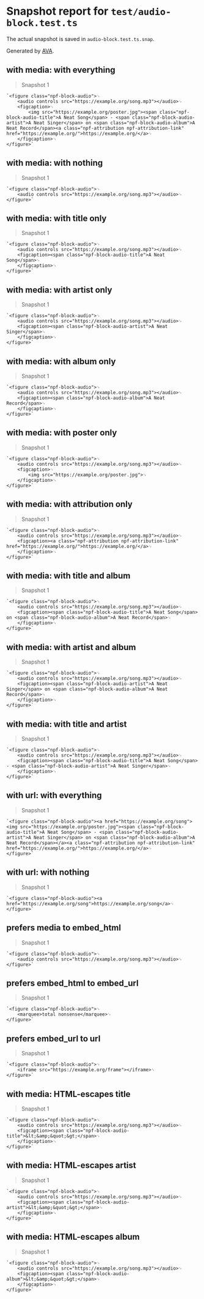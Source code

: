 # Snapshot report for `test/audio-block.test.ts`

The actual snapshot is saved in `audio-block.test.ts.snap`.

Generated by [AVA](https://avajs.dev).

## with media: with everything

> Snapshot 1

    `<figure class="npf-block-audio">␊
        <audio controls src="https://example.org/song.mp3"></audio>␊
        <figcaption>␊
            <img src="https://example.org/poster.jpg"><span class="npf-block-audio-title">A Neat Song</span> - <span class="npf-block-audio-artist">A Neat Singer</span> on <span class="npf-block-audio-album">A Neat Record</span><a class="npf-attribution npf-attribution-link" href="https://example.org/">https://example.org/</a>␊
        </figcaption>␊
    </figure>`

## with media: with nothing

> Snapshot 1

    `<figure class="npf-block-audio">␊
        <audio controls src="https://example.org/song.mp3"></audio>␊
    </figure>`

## with media: with title only

> Snapshot 1

    `<figure class="npf-block-audio">␊
        <audio controls src="https://example.org/song.mp3"></audio>␊
        <figcaption><span class="npf-block-audio-title">A Neat Song</span>␊
        </figcaption>␊
    </figure>`

## with media: with artist only

> Snapshot 1

    `<figure class="npf-block-audio">␊
        <audio controls src="https://example.org/song.mp3"></audio>␊
        <figcaption><span class="npf-block-audio-artist">A Neat Singer</span>␊
        </figcaption>␊
    </figure>`

## with media: with album only

> Snapshot 1

    `<figure class="npf-block-audio">␊
        <audio controls src="https://example.org/song.mp3"></audio>␊
        <figcaption><span class="npf-block-audio-album">A Neat Record</span>␊
        </figcaption>␊
    </figure>`

## with media: with poster only

> Snapshot 1

    `<figure class="npf-block-audio">␊
        <audio controls src="https://example.org/song.mp3"></audio>␊
        <figcaption>␊
            <img src="https://example.org/poster.jpg">␊
        </figcaption>␊
    </figure>`

## with media: with attribution only

> Snapshot 1

    `<figure class="npf-block-audio">␊
        <audio controls src="https://example.org/song.mp3"></audio>␊
        <figcaption><a class="npf-attribution npf-attribution-link" href="https://example.org/">https://example.org/</a>␊
        </figcaption>␊
    </figure>`

## with media: with title and album

> Snapshot 1

    `<figure class="npf-block-audio">␊
        <audio controls src="https://example.org/song.mp3"></audio>␊
        <figcaption><span class="npf-block-audio-title">A Neat Song</span> on <span class="npf-block-audio-album">A Neat Record</span>␊
        </figcaption>␊
    </figure>`

## with media: with artist and album

> Snapshot 1

    `<figure class="npf-block-audio">␊
        <audio controls src="https://example.org/song.mp3"></audio>␊
        <figcaption><span class="npf-block-audio-artist">A Neat Singer</span> on <span class="npf-block-audio-album">A Neat Record</span>␊
        </figcaption>␊
    </figure>`

## with media: with title and artist

> Snapshot 1

    `<figure class="npf-block-audio">␊
        <audio controls src="https://example.org/song.mp3"></audio>␊
        <figcaption><span class="npf-block-audio-title">A Neat Song</span> - <span class="npf-block-audio-artist">A Neat Singer</span>␊
        </figcaption>␊
    </figure>`

## with url: with everything

> Snapshot 1

    `<figure class="npf-block-audio"><a href="https://example.org/song"><img src="https://example.org/poster.jpg"><span class="npf-block-audio-title">A Neat Song</span> - <span class="npf-block-audio-artist">A Neat Singer</span> on <span class="npf-block-audio-album">A Neat Record</span></a><a class="npf-attribution npf-attribution-link" href="https://example.org/">https://example.org/</a>␊
    </figure>`

## with url: with nothing

> Snapshot 1

    `<figure class="npf-block-audio"><a href="https://example.org/song">https://example.org/song</a>␊
    </figure>`

## prefers media to embed_html

> Snapshot 1

    `<figure class="npf-block-audio">␊
        <audio controls src="https://example.org/song.mp3"></audio>␊
    </figure>`

## prefers embed_html to embed_url

> Snapshot 1

    `<figure class="npf-block-audio">␊
        <marquee>total nonsense</marquee>␊
    </figure>`

## prefers embed_url to url

> Snapshot 1

    `<figure class="npf-block-audio">␊
        <iframe src="https://example.org/frame"></iframe>␊
    </figure>`

## with media: HTML-escapes title

> Snapshot 1

    `<figure class="npf-block-audio">␊
        <audio controls src="https://example.org/song.mp3"></audio>␊
        <figcaption><span class="npf-block-audio-title">&lt;&amp;&quot;&gt;</span>␊
        </figcaption>␊
    </figure>`

## with media: HTML-escapes artist

> Snapshot 1

    `<figure class="npf-block-audio">␊
        <audio controls src="https://example.org/song.mp3"></audio>␊
        <figcaption><span class="npf-block-audio-artist">&lt;&amp;&quot;&gt;</span>␊
        </figcaption>␊
    </figure>`

## with media: HTML-escapes album

> Snapshot 1

    `<figure class="npf-block-audio">␊
        <audio controls src="https://example.org/song.mp3"></audio>␊
        <figcaption><span class="npf-block-audio-album">&lt;&amp;&quot;&gt;</span>␊
        </figcaption>␊
    </figure>`
